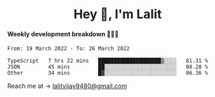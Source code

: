 <h1 align="center">Hey 👋, I'm Lalit</h1>

#### Weekly development breakdown 👨🏻‍💻
<!--START_SECTION:waka-->

```text
From: 19 March 2022 - To: 26 March 2022

TypeScript   7 hrs 22 mins   ████████████████████▒░░░░   81.31 %
JSON         45 mins         ██░░░░░░░░░░░░░░░░░░░░░░░   08.28 %
Other        34 mins         █▓░░░░░░░░░░░░░░░░░░░░░░░   06.36 %
```

<!--END_SECTION:waka-->

Reach me at → lalitvijay9480@gmail.com
